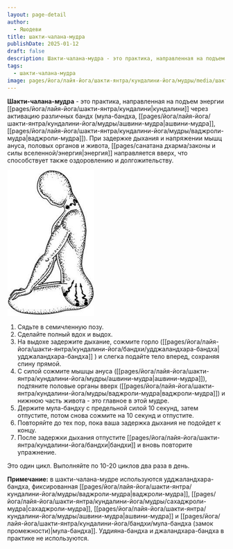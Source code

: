 ```yaml
---
layout: page-detail
author:
  - Яшодеви
title: шакти-чалана-мудра
publishDate: 2025-01-12
draft: false
description: Шакти-чалана-мудра - это практика, направленная на подъем энергии кундалини через активацию различных бандх (мула-бандха, ашвини-мудра, ваджроли-мудра). При задержке дыхания и напряжении мышц ануса, половых органов и живота, энергия направляется вверх, что способствует также оздоровлению и долгожительству.
tags:
  - шакти-чалана-мудра
image: pages/йога/лайя-йога/шакти-янтра/кундалини-йога/мудры/media/шакти-чалана-мудра.png
---
```

**Шакти-чалана-мудра** - это практика, направленная на подъем энергии [[pages/йога/лайя-йога/шакти-янтра/кундалини|кундалини]] через активацию различных бандх (мула-бандха, [[pages/йога/лайя-йога/шакти-янтра/кундалини-йога/мудры/ашвини-мудра|ашвини-мудра]], [[pages/йога/лайя-йога/шакти-янтра/кундалини-йога/мудры/ваджроли-мудра|ваджроли-мудра]]). При задержке дыхания и напряжении мышц ануса, половых органов и живота, [[pages/санатана дхарма/законы и силы вселенной/энергия|энергия]] направляется вверх, что способствует также оздоровлению и долгожительству.

![шакти_чалана_мудра](pages/йога/лайя-йога/шакти-янтра/кундалини-йога/мудры/media/шакти-чалана-мудра.png)

1. Сядьте в семичленную позу.
2. Сделайте полный вдох и выдох. 
3. На выдохе задержите дыхание, сожмите горло ([[pages/йога/лайя-йога/шакти-янтра/кундалини-йога/бандхи/удджаландхара-бандха|удджаландхара-бандха]] ) и слегка подайте тело вперед, сохраняя спину прямой.
4. С силой сожмите мышцы ануса ([[pages/йога/лайя-йога/шакти-янтра/кундалини-йога/мудры/ашвини-мудра|ашвини-мудра]]), подтяните половые органы вверх ([[pages/йога/лайя-йога/шакти-янтра/кундалини-йога/мудры/ваджроли-мудра|ваджроли-мудра]]) и нижнюю часть живота - это главное в этой мудре.
5. Держите мула-бандху с предельной силой 10 секунд, затем отпустите, потом снова сожмите на 10 секунд и отпустите.
6. Повторяйте до тех пор, пока ваша задержка дыхания не подойдет к концу.
7. После задержки дыхания отпустите [[pages/йога/лайя-йога/шакти-янтра/кундалини-йога/бандхи|бандхи]] и вновь повторите упражнение.

Это один цикл. Выполняйте по 10-20 циклов два раза в день. 

**Примечание:** в шакти-чалана-мудре используются удджаландхара-бандха, фиксированная [[pages/йога/лайя-йога/шакти-янтра/кундалини-йога/мудры/ваджроли-мудра|ваджроли-мудра]], [[pages/йога/лайя-йога/шакти-янтра/кундалини-йога/мудры/сахаджроли-мудра|сахаджроли-мудра]], [[pages/йога/лайя-йога/шакти-янтра/кундалини-йога/мудры/ашвини-мудра|ашвини-мудра]] и [[pages/йога/лайя-йога/шакти-янтра/кундалини-йога/бандхи/мула-бандха (замок промежности)|мула-бандха]]. Уддияна-бандха и джаландхара-бандха в практике не используются.